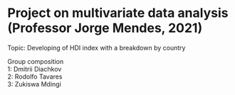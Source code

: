 # Project on multivariate data analysis (Professor Jorge Mendes, 2021)
Topic: Developing of HDI index with a breakdown by country

Group composition </br>
1: Dmitrii Diachkov </br>
2: Rodolfo Tavares </br>
3: Zukiswa Mdingi </br>
